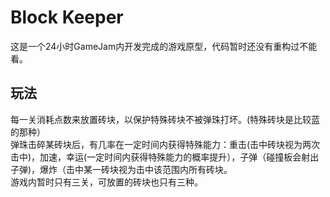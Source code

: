 # Block Keeper
这是一个24小时GameJam内开发完成的游戏原型，代码暂时还没有重构过不能看。  
## 玩法
每一关消耗点数来放置砖块，以保护特殊砖块不被弹珠打坏。(特殊砖块是比较蓝的那种）  
弹珠击碎某砖块后，有几率在一定时间内获得特殊能力：重击(击中砖块视为两次击中)，加速，幸运(一定时间内获得特殊能力的概率提升），子弹（碰撞板会射出子弹)，爆炸（击中某一砖块视为击中该范围内所有砖块。  
游戏内暂时只有三关，可放置的砖块也只有三种。  